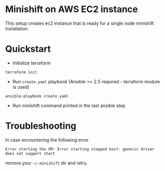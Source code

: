 # Minishift on AWS EC2 instance

This setup creates ec2 instance that is ready for a single node minishift
installation.

# Quickstart

* Initialize terraform

```
terraform init
```

* Run `create.yaml` playbook (Ansible >= 2.5 required - terraform module is
  used)

```
ansible-playbook create.yaml
```

* Run minishift command printed in the last ansible step


# Troubleshooting

In case encountering the following error

```
Error starting the VM: Error starting stopped host: generic driver does not support start
```

remove your `~/.minishift` dir and retry.
